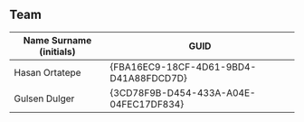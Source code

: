 ## Team

| Name Surname (initials) | GUID                                     |
|-------------------------|------------------------------------------|
| Hasan Ortatepe          | {FBA16EC9-18CF-4D61-9BD4-D41A88FDCD7D}   |
| Gulsen Dulger           | {3CD78F9B-D454-433A-A04E-04FEC17DF834}   |
